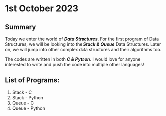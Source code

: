 # 1st October 2023

## Summary

Today we enter the world of __*Data Structures*__. For the first program of Data Structures, we will be looking into the __*Stack & Queue*__ Data Structures. Later on, we will jump into other complex data structures and their algorithms too.

The codes are written in both __*C & Python*__. I would love for anyone interested to write and push the code into multiple other languages!

## List of Programs:

1. Stack - C
2. Stack - Python
3. Queue - C
4. Queue - Python